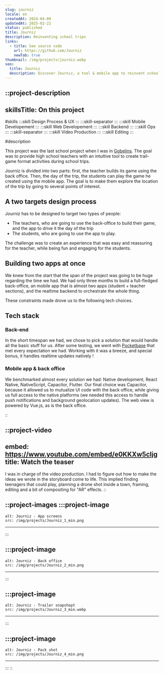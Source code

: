 ```yaml
---
slug: journiz
locale: en
createdAt: 2024-04-09
updatedAt: 2025-02-22
status: published
title: Journiz
description: Reinventing school trips
links:
  - title: See source code
    url: https://github.com/Journiz
    newTab: true
thumbnail: /img/projects/journiz.webp
seo:
  title: Journiz
  description: Discover Journiz, a tool & mobile app to reinvent school trips
---
```


::project-description
---
skillsTitle: On this project
---
#skills
  :::skill
  Design Process & UX
  :::
  :::skill-separator
  :::
  :::skill
  Mobile Developement
  :::
  :::skill
  Web Developement
  :::
  :::skill
  Backend
  :::
  :::skill
  Ops
  :::
  :::skill-separator
  :::
  :::skill
  Video Production
  :::
  :::skill
  Editing
  :::

#description

This project was the last school project when I was in [Gobelins](https://www.gobelins.fr/). The goal was to provide high school teachers with an intuitive tool to create trail-game format activities during school trips.

Journiz is divided into two parts: first, the teacher builds its game using the back office. Then, the day of the trip, the students can play the game he created using the mobile app. The goal is to make them explore the location of the trip by going to several points of interest.

## A two targets design process

Journiz has to be designed to target two types of people:

- The teachers, who are going to use the back-office to build their game, and the app to drive it the day of the trip
- The students, who are going to use the app to play.

The challenge was to create an experience that was easy and reassuring for the teacher, while being fun and engaging for the students.

## Building two apps at once

We knew from the start that the span of the project was going to be huge regarding the time we had. We had only three months to build a full-fledged back-office, an mobile app that is almost two apps (student + teacher sections), and the realtime backend to orchestrate the whole thing.

These constraints made drove us to the following tech choices.

## Tech stack

### Back-end

In the short timespan we had, we chose to pick a solution that would handle all the basic stuff for us. After some testing, we went with [Pocketbase](https://pocketbase.io/) that met every expectation we had. Working with it was a breeze, and special bonus, it handles realtime updates natively !

### Mobile app & back office

We benchmarked almost every solution we had: Native development, React Native, NativeScript, Capacitor, Flutter. Our final choice was Capacitor, because it allowed us to mutualize UI code with the back office, while giving us full access to the native platforms (we needed this access to handle push notifications and background geolocation updates). The web view is powered by Vue.js, as is the back office.

::

::project-video
---
embed: https://www.youtube.com/embed/e0KKXw5cIjg
title: Watch the teaser
---
I was in charge of the video production. I had to figure out how to make the ideas we wrote in the storyboard come to life. This implied finding teenagers that could play, planning a drone shot inside a town, framing, editing and a bit of compositing for "AR" effects.
::

::project-images
  :::project-image
  ---
    alt: Journiz - App screens
    src: /img/projects/Journiz_1_min.png
  ---
  :::

  :::project-image
  ---
    alt: Journiz - Back office
    src: /img/projects/Journiz_2_min.png
  ---
  :::

  :::project-image
  ---
    alt: Journiz - Trailer snapshopt
    src: /img/projects/Journiz_3_min.webp
  ---
  :::

  :::project-image
  ---
    alt: Journiz - Pack shot
    src: /img/projects/Journiz_4_min.png
  ---
  :::
::
